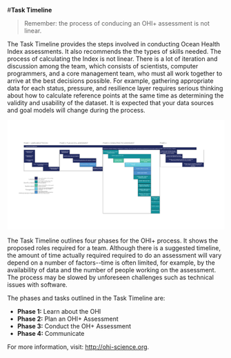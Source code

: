 #**Task Timeline**

>Remember: the process of conducing an OHI+ assessment is not linear.

The Task Timeline provides the steps involved in conducting Ocean Health Index assessments. It also recommends the the types of skills needed. The process of calculating the Index is not linear. There is a lot of iteration and discussion among the team, which consists of scientists, computer programmers, and a core management team, who must all work together to arrive at the best decisions possible. For example, gathering appropriate data for each status, pressure, and resilience layer requires serious thinking about how to calculate reference points at the same time as determining the validity and usability of the dataset. It is expected that your data sources and goal models will change during the process.

![A timeline of the OHI+ assessment process.](./Figures/task_timeline-01.png)

The Task Timeline outlines four phases for the OHI+ process. It shows the proposed roles required for a team. Although there is a suggested timeline, the amount of time actually required required to do an assessment will vary depend on a number of factors--time is often limited, for example, by the availability of data and the number of people working on the assessment. The process may be slowed by unforeseen challenges such as technical issues with software.

The phases and tasks outlined in the Task Timeline are:

- **Phase 1:** Learn about the OHI
- **Phase 2:** Plan an OHI+ Assessment
- **Phase 3:** Conduct the OH+ Assessment
- **Phase 4:** Communicate

For more information, visit: http://ohi-science.org.
